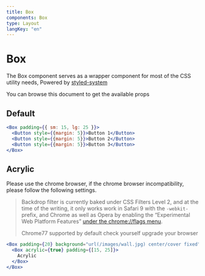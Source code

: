 ```yaml
---
title: Box
components: Box
type: Layout
langKey: "en"
---
```


# Box

<p class="description">The Box component serves as a wrapper component for most of the CSS utility needs, Powered by <a href="https://styled-system.com/">styled-system</a></p>

You can browse this document to get the available props

## Default

```jsx
<Box padding={{ sm: 15, lg: 25 }}>
  <Button style={{margin: 5}}>Button 1</Button>
  <Button style={{margin: 5}}>Button 2</Button>
  <Button style={{margin: 5}}>Button 3</Button>
</Box>
```

## Acrylic

Please use the chrome browser, if the chrome browser incompatibility, please follow the following settings.

> Backdrop filter is currently baked under CSS Filters Level 2, and at the time of the writing, it only works work in Safari 9 with the `-webkit-` prefix, and Chrome as well as Opera by enabling the “Experimental Web Platform Features” [under the chrome://flags menu](https://webdesign.tutsplus.com/tutorials/css-backdrop-filters--cms-27314).
> 
> Chrome77 supported by default check yourself upgrade your browser

```jsx
<Box padding={20} background="url(/images/wall.jpg) center/cover fixed">
  <Box acrylic={true} padding={[15, 25]}>
    Acrylic
  </Box>
</Box>
```
